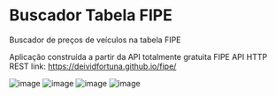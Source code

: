# Buscador Tabela FIPE
Buscador de preços de veículos na tabela FIPE

Aplicação construída a partir da API totalmente gratuita FIPE API HTTP REST link: https://deividfortuna.github.io/fipe/


![image](https://user-images.githubusercontent.com/104342564/226250692-d6092d6c-0751-400f-93ad-f60a36aa8876.png)
![image](https://user-images.githubusercontent.com/104342564/226250811-84c9423c-a562-4cfe-8bcc-02fc6da873a5.png)
![image](https://user-images.githubusercontent.com/104342564/226250390-21118930-540c-4a0d-bbb8-1e70ecd5b034.png)
![image](https://user-images.githubusercontent.com/104342564/226250484-5c2ba6a5-e836-4902-8cd2-a04aa264cbf5.png)

